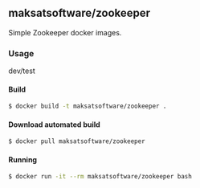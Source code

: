 ## maksatsoftware/zookeeper

Simple Zookeeper docker images.

### Usage

dev/test

#### Build

```bash
$ docker build -t maksatsoftware/zookeeper .
```

#### Download automated build

```bash
$ docker pull maksatsoftware/zookeeper
```

#### Running

```bash
$ docker run -it --rm maksatsoftware/zookeeper bash
```
